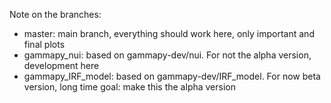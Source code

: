 Note on the branches:

- master: main branch, everything should work here, only important and final plots
- gammapy_nui: based on gammapy-dev/nui. For not the alpha version, development here
- gammapy_IRF_model: based on gammapy-dev/IRF_model. For now beta version,
          long time goal: make this the alpha version 
